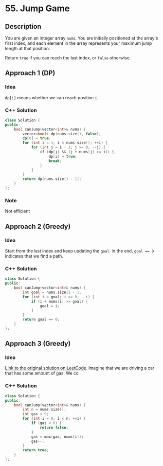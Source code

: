 # 55. Jump Game

## Description

You are given an integer array `nums`. You are initially positioned at the array's first index, and each element in the array represents your maximum jump length at that position.

Return `true` if you can reach the last index, or `false` otherwise.

## Approach 1 (DP)

### Idea
`dp[i]` means whether we can reach position `i`.

### C++ Solution
```cpp
class Solution {
public:
    bool canJump(vector<int>& nums) {
        vector<bool> dp(nums.size(), false);
        dp[0] = true;
        for (int i = 1; i < nums.size(); ++i) {
            for (int j = i - 1; j >= 0; --j) {
                if (dp[j] && (j + nums[j] >= i)) {
                    dp[i] = true;
                    break;
                }
            }
        }
        return dp[nums.size() - 1];
    }
};
```

### Note

Not efficient

## Approach 2 (Greedy)

### Idea

Start from the last index and keep updating the `goal`. In the end, `goal == 0` indicates that we find a path.


### C++ Solution
```cpp
class Solution {
public:
    bool canJump(vector<int>& nums) {
        int goal = nums.size() - 1;
        for (int i = goal; i >= 0; --i) {
            if (i + nums[i] >= goal) {
                goal = i;
            }
        }
        return goal == 0;
    }
};
```

## Approach 3 (Greedy)

### Idea
[Link to the original solution on LeetCode](https://leetcode.com/problems/jump-game/solutions/4534808/super-simple-intuitive-8-line-python-solution-beats-99-92-of-users/). Imagine that we are driving a car that has some amount of gas. We co


### C++ Solution
```cpp
class Solution {
public:
    bool canJump(vector<int>& nums) {
        int n = nums.size();
        int gas = 0;
        for (int i = 0; i < n; ++i) {
            if (gas < 0) {
                return false;
            }
            gas = max(gas, nums[i]);
            gas--;
        }
        return true;
    }
};
```